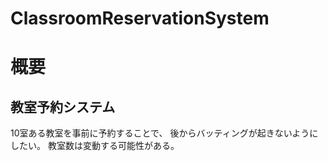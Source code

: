# ClassroomReservationSystem

# 概要
## 教室予約システム
10室ある教室を事前に予約することで、
後からバッティングが起きないようにしたい。
教室数は変動する可能性がある。

